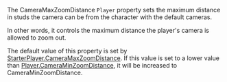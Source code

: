 The CameraMaxZoomDistance `Player` property sets the maximum distance in studs the camera can be from the character with the default cameras.

In other words, it controls the maximum distance the player's camera is allowed to zoom out.

The default value of this property is set by [StarterPlayer.CameraMaxZoomDistance](https://developer.roblox.com/api-reference/property/StarterPlayer/CameraMaxZoomDistance). If this value is set to a lower value than [Player.CameraMinZoomDistance](https://developer.roblox.com/api-reference/property/Player/CameraMinZoomDistance), it will be increased to CameraMinZoomDistance.